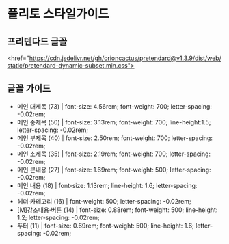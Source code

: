 # 플리토 스타일가이드
## 프리텐다드 글꼴
<href="https://cdn.jsdelivr.net/gh/orioncactus/pretendard@v1.3.9/dist/web/static/pretendard-dynamic-subset.min.css">
## 글꼴 가이드
* 메인 대제목 (73) | font-size: 4.56rem; font-weight: 700; letter-spacing: -0.02rem;
* 메인 중제목 (50) | font-size: 3.13rem; font-weight: 700; line-height:1.5; letter-spacing: -0.02rem;
* 메인 부제목 (40) | font-size: 2.50rem; font-weight: 700; letter-spacing: -0.02rem;
* 메인 소제목 (35) | font-size: 2.19rem; font-weight: 700; letter-spacing: -0.02rem;
* 메인 큰내용 (27) | font-size: 1.69rem; font-weight: 500; letter-spacing: -0.02rem;
* 메인 내용 (18) | font-size: 1.13rem; line-height: 1.6; letter-spacing: -0.02rem;
* 헤더·카테고리 (16) | font-weight: 500; letter-spacing: -0.02rem;
* [M]강조내용·버튼 (14) | font-size: 0.88rem; font-weight: 500; line-height: 1.2; letter-spacing: -0.02rem;
* 푸터 (11) | font-size: 0.69rem; font-weight: 500; line-height: 1.6; letter-spacing: -0.02rem;